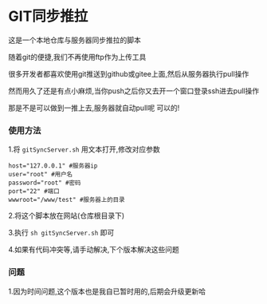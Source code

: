 # GIT同步推拉


 这是一个本地仓库与服务器同步推拉的脚本

 随着git的便捷,我们不再使用ftp作为上传工具

 很多开发者都喜欢使用git推送到github或gitee上面,然后从服务器执行pull操作

 然而用久了还是有点小麻烦,当你push之后你又去开一个窗口登录ssh进去pull操作

 那是不是可以做到一推上去,服务器就自动pull呢 可以的!



### 使用方法

1.将 `gitSyncServer.sh` 用文本打开,修改对应参数

```
host="127.0.0.1" #服务器ip
user="root" #用户名
password="root" #密码
port="22" #端口
wwwroot="/www/test" #服务器上的目录

```

2.将这个脚本放在网站(仓库根目录下)

3.执行 `sh gitSyncServer.sh` 即可

4.如果有代码冲突等,请手动解决,下个版本解决这些问题


### 问题

1.因为时间问题,这个版本也是我自已暂时用的,后期会升级更新哈
